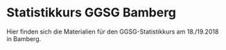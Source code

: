 # Statistikkurs GGSG Bamberg

Hier finden sich die Materialien für den GGSG-Statistikkurs am 18./19.2018 in Bamberg.
